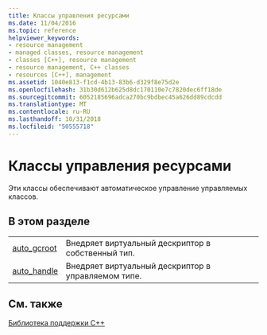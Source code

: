 ```yaml
---
title: Классы управления ресурсами
ms.date: 11/04/2016
ms.topic: reference
helpviewer_keywords:
- resource management
- managed classes, resource management
- classes [C++], resource management
- resource management, C++ classes
- resources [C++], management
ms.assetid: 1040e813-f1cd-4b13-83b6-d329f8e75d2e
ms.openlocfilehash: 31b30d612b625d8dc170110e7c7820dec6ff18de
ms.sourcegitcommit: 6052185696adca270bc9bdbec45a626dd89cdcdd
ms.translationtype: MT
ms.contentlocale: ru-RU
ms.lasthandoff: 10/31/2018
ms.locfileid: "50555718"
---
```

# <a name="resource-management-classes"></a>Классы управления ресурсами

Эти классы обеспечивают автоматическое управление управляемых классов.

## <a name="in-this-section"></a>В этом разделе

|||
|-|-|
|[auto_gcroot](../dotnet/auto-gcroot.md)|Внедряет виртуальный дескриптор в собственный тип.|
|[auto_handle](../dotnet/auto-handle.md)|Внедряет виртуальный дескриптор в управляемом типе.|

## <a name="see-also"></a>См. также

[Библиотека поддержки C++](../dotnet/cpp-support-library.md)